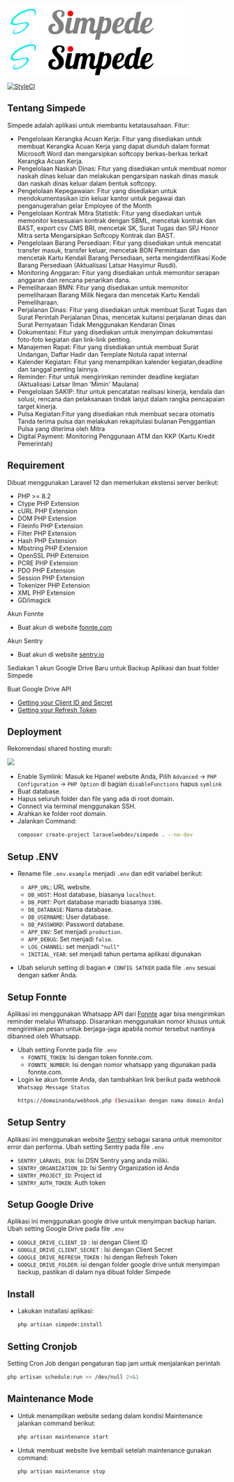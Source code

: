 ![Simpede logo](resources/img/dark.svg#gh-dark-mode-only)
![Simpede logo](resources/img/light.svg#gh-light-mode-only)

[![StyleCI](https://github.styleci.io/repos/840671846/shield?branch=main)](https://github.styleci.io/repos/840671846?branch=main)

## Tentang Simpede

Simpede adalah aplikasi untuk membantu ketatausahaan. Fitur:

- Pengelolaan Kerangka Acuan Kerja: Fitur yang disediakan untuk membuat Kerangka Acuan Kerja yang dapat diunduh dalam format Microsoft Word dan mengarsipkan softcopy berkas-berkas terkait Kerangka Acuan Kerja.
- Pengelolaan Naskah Dinas: Fitur yang disediakan untuk membuat nomor naskah dinas keluar dan melakukan pengarsipan naskah dinas masuk dan naskah dinas keluar dalam bentuk softcopy.
- Pengelolaan Kepegawaian: Fitur yang disediakan untuk mendokumentasikan izin keluar kantor untuk pegawai dan penganugerahan gelar Employee of the Month
- Pengelolaan Kontrak Mitra Statistik: Fitur yang disediakan untuk memonitor kesesuaian kontrak dengan SBML, mencetak kontrak dan BAST, export csv CMS BRI, mencetak SK, Surat Tugas dan SPJ Honor Mitra serta Mengarsipkan Softcopy Kontrak dan BAST.
- Pengelolaan Barang Persediaan: Fitur yang disediakan untuk mencatat transfer masuk, transfer keluar, mencetak BON Permintaan dan mencetak Kartu Kendali Barang Persediaan, serta mengidentifikasi Kode Barang Persediaan (Aktualisasi Latsar Hasyimur Rusdi).
- Monitoring Anggaran: Fitur yang disediakan untuk memonitor serapan anggaran dan rencana penarikan dana.
- Pemeliharaan BMN: Fitur yang disediakan untuk memonitor pemeliharaan Barang Milik Negara dan mencetak Kartu Kendali Pemeliharaan.
- Perjalanan Dinas: Fitur yang disediakan untuk membuat Surat Tugas dan Surat Perintah Perjalanan Dinas, mencetak kuitansi perjalanan dinas dan Surat Pernyataan Tidak Menggunakan Kendaran Dinas
- Dokumentasi: Fitur yang disediakan untuk menyimpan dokumentasi foto-foto kegiatan dan link-link penting.
- Manajemen Rapat: Fitur yang disediakan untuk membuat Surat Undangan, Daftar Hadir dan Template Notula rapat internal
- Kalender Kegiatan: Fitur yang menampilkan kalender kegiatan,deadline dan tanggal penting lainnya. 
- Reminder: Fitur untuk mengirimkan reminder deadline kegiatan (Aktualisasi Latsar Ilman 'Mimin' Maulana)
- Pengelolaan SAKIP: fitur untuk pencatatan realisasi kinerja, kendala dan solusi, rencana dan pelaksanaan tindak lanjut dalam rangka pencapaian target kinerja.
- Pulsa Kegiatan:Fitur yang disediakan ntuk membuat secara otomatis Tanda terima pulsa dan melakukan rekapitulasi bulanan Penggantian Pulsa yang diterima oleh Mitra
- Digital Payment: Monitoring Penggunaan ATM dan KKP (Kartu Kredit Pemerintah)
## Requirement

Dibuat menggunakan Laravel 12 dan memerlukan ekstensi server berikut:
- PHP >= 8.2
- Ctype PHP Extension
- cURL PHP Extension
- DOM PHP Extension
- Fileinfo PHP Extension
- Filter PHP Extension
- Hash PHP Extension
- Mbstring PHP Extension
- OpenSSL PHP Extension
- PCRE PHP Extension
- PDO PHP Extension
- Session PHP Extension
- Tokenizer PHP Extension
- XML PHP Extension
- GD/imagick

Akun Fonnte
- Buat akun di website [fonnte.com](https://fonnte.com/)

Akun Sentry
- Buat akun di website [sentry.io](https://sentry.io/)

Sediakan 1 akun Google Drive Baru untuk Backup Aplikasi dan buat folder Simpede

Buat Google Drive API
- [Getting your Client ID and Secret](https://github.com/laravelwebdev/laravel-google-drive-demo/blob/master/README/1-getting-your-dlient-id-and-secret.md)
- [Getting your Refresh Token](https://github.com/laravelwebdev/laravel-google-drive-demo/blob/master/README/2-getting-your-refresh-token.md)


## Deployment

Rekomendasi shared hosting murah: 
<p><a href="https://niagahoster.co.id?REFERRALCODE=NH8UMUMHSEQ5" target="_blank">
<img src="https://www.cuponation.co.id/images/fit-in/256x/images/n/niagahoster.png">
</a></p>

- Enable Symlink:
  Masuk ke Hpanel website Anda, Pilih `Advanced` -> `PHP Configuration` -> `PHP Option` di bagian `disableFunctions` hapus `symlink`
- Buat database.
- Hapus seluruh folder dan file yang ada di root domain.
- Connect via terminal menggunakan SSH.
- Arahkan ke folder root domain.
- Jalankan Command: 
    ```bash
    composer create-project laravelwebdev/simpede . --no-dev
    ```
## Setup .ENV
- Rename file `.env.example` menjadi `.env` dan edit variabel berikut:
    * `APP_URL`: URL website.
    * `DB_HOST`: Host database, biasanya `localhost`.
    * `DB_PORT`: Port database mariadb biasanya `3306`.
    * `DB_DATABASE`: Nama database.
    * `DB_USERNAME`: User database.
    * `DB_PASSWORD`: Password database.
    * `APP_ENV`: Set menjadi `production`.
    * `APP_DEBUG`: Set menjadi `false`.
    * `LOG_CHANNEL`: set menjadi `"null"`
    * `INITIAL_YEAR`: set menjadi tahun pertama aplikasi digunakan

- Ubah seluruh setting di bagian `# CONFIG SATKER` pada file `.env` sesuai dengan satker Anda. 

## Setup Fonnte

Aplikasi ini menggunakan Whatsapp API dari [Fonnte](https://fonnte.com) agar bisa mengirimkan reminder melalui Whatsapp. Disarankan menggunakan nomor khusus untuk mengirimkan pesan untuk berjaga-jaga apabila nomor tersebut nantinya dibanned oleh Whatsapp.

- Ubah setting Fonnte pada file `.env`
    * `FONNTE_TOKEN`: Isi dengan token fonnte.com.
    * `FONNTE_NUMBER`: Isi dengan nomor whatsapp yang digunakan pada fonnte.com.
- Login ke akun fonnte Anda, dan tambahkan link berikut pada webhook `Whatsapp Message Status` 
    ```bash 
    https://domainanda/webhook.php (Sesuaikan dengan nama domain Anda)
    ```
## Setup Sentry
Aplikasi ini menggunakan website [Sentry](https://sentry.io/) sebagai sarana untuk memonitor error dan performa.
Ubah setting Sentry pada file `.env`
* `SENTRY_LARAVEL_DSN`: Isi DSN Sentry yang anda miliki.
* `SENTRY_ORGANIZATION_ID`: Isi Sentry Organization id Anda
* `SENTRY_PROJECT_ID`: Project id
* `SENTRY_AUTH_TOKEN`: Auth token

## Setup Google Drive
Aplikasi ini menggunakan google drive untuk menyimpan backup harian.
Ubah setting Google Drive pada file `.env`
* `GOOGLE_DRIVE_CLIENT_ID` : isi dengan Client ID
* `GOOGLE_DRIVE_CLIENT_SECRET` : Isi dengan Client Secret
* `GOOGLE_DRIVE_REFRESH_TOKEN` : Isi dengan Refresh Token
* `GOOGLE_DRIVE_FOLDER`: isi dengan folder  google drive untuk menyimpan backup, pastikan di dalam nya dibuat folder Simpede

## Install
- Lakukan installasi aplikasi:
    ```bash
    php artisan simpede:install
    ```

## Setting Cronjob
Setting Cron Job dengan pengaturan tiap jam untuk menjalankan perintah
```bash
php artisan schedule:run >> /dev/null 2>&1
```
    
## Maintenance Mode

- Untuk menampilkan website sedang dalam kondisi Maintenance jalankan command berikut:
    ```bash
    php artisan maintenance start
    ```
- Untuk membuat website live kembali setelah maintenance gunakan command:
    ```bash
    php artisan maintenance stop
    ```



